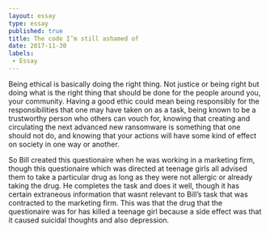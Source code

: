 ```yaml
---
layout: essay
type: essay
published: true
title: The code I’m still ashamed of
date: 2017-11-30
labels:
 - Essay
---
```


Being ethical is basically doing the right thing. Not justice or being right but doing what is the right thing that should be done for the people around you, your community. Having a good ethic could mean being responsibly for the responsibilities that one may have taken on as a task, being known to be a trustworthy person who others can vouch for, knowing that creating and circulating the next advanced new ransomware is something that one should not do, and knowing that your actions will have some kind of effect on society in one way or another.

So Bill created this questionaire when he was working in a marketing firm, though this questionaire which was directed at teenage girls all advised them to take a particular drug as long as they were not allergic or already taking the drug. He completes the task and does it well, though it has certain extraneous information that wasnt relevant to Bill’s task that was contracted to the marketing firm. This was that the drug that the questionaire was for has killed a teenage girl because a side effect was that it caused suicidal thoughts and also depression. 

